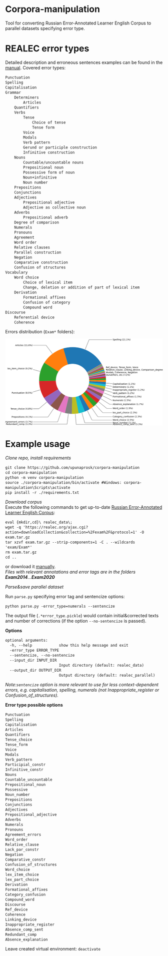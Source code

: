 # Corpora-manipulation

Tool for converting Russian Error-Annotated Learner English Corpus to parallel datasets specifying error type.

# REALEC error types

Detailed description and erroneous sentences examples can be found in the [manual](https://realec.org/REALEC_annotation_manual.pdf).
Covered error types:

	Punctuation
	Spelling
	Capitalisation
	Grammar
		Determiners
			Articles
		Quantifiers
		Verbs
			Tense
				Choice of tense
				Tense form
			Voice
			Modals
			Verb pattern
			Gerund or participle construction
			Infinitive construction
		Nouns
			Countable/uncountable nouns
			Prepositional noun
			Possessive form of noun
			Noun+infinitive
			Noun number
		Prepositions
		Conjunctions
		Adjectives
			Prepositional adjective
			Adjective as collective noun
		Adverbs
			Prepositional adverb
		Degree of comparison
		Numerals
		Pronouns
		Agreement
		Word order
		Relative clauses
		Parallel construction
		Negation
		Comparative construction
		Confusion of structures
	Vocabulary
		Word choice
			Choice of lexical item
			Change, deletion or addition of part of lexical item
		Derivation
			Formational affixes
			Confusion of category
			Compound word
	Discourse
		Referential device
		Coherence


Errors distribution (```Exam*``` folders):


![Alt text](corpus_stat.png)


# Example usage

_Clone repo, install requirements_
```
git clone https://github.com/upunaprosk/corpora-manipulation
cd corpora-manipulation
python -m venv corpora-manipulation
source ./corpora-manipulation/bin/activate #Windows: corpora-manipulation\Scripts\activate
pip install -r ./requirements.txt
```
_Download corpus_  
Execute the following commands to get up-to-date [Russian Error-Annotated Learner English Corpus](https://realec.org):
```
eval {mkdir,cd}\ realec_data\;
wget -q 'https://realec.org/ajax.cgi?action=downloadCollection&collection=%2Fexam%2F&protocol=1' -O exam.tar.gz
tar xzvf exam.tar.gz --strip-components=1 -C . --wildcards 'exam/Exam*'
rm exam.tar.gz
cd ..
```
or download it [manually](https://realec.org).   
*Files with relevant annotations and error tags are in the folders __Exam2014__...__Exam2020__*



_Parse&save parallel dataset_

Run ```parse.py``` specifying error tag and sentencize options: 
```
python parse.py -error_type=numerals --sentencize
```
The output file (```.*error_type.pickle```) would contain initial&corrected texts and number of corrections (if the option ```--no-sentencize``` is passed).

**Options** 

```
optional arguments:
  -h, --help            show this help message and exit
  -error_type ERROR_TYPE
  --sentencize, --no-sentencize
  --input_dir INPUT_DIR
                        Input directory (default: realec_data)
  --output_dir OUTPUT_DIR
                        Output directory (default: realec_parallel)
```
*Note:```sentencize``` option is more relevant to use for less context-dependent errors, e.g. capitalisation, spelling, numerals (not Inappropriate_register or Confusion_of_structures).*

**Error type possible options**
```
Punctuation
Spelling
Capitalisation
Articles
Quantifiers
Tense_choice
Tense_form
Voice
Modals
Verb_pattern
Participial_constr
Infinitive_constr
Nouns
Countable_uncountable
Prepositional_noun
Possessive
Noun_number
Prepositions
Conjunctions
Adjectives
Prepositional_adjective
Adverbs
Numerals
Pronouns
Agreement_errors
Word_order
Relative_clause
Lack_par_constr
Negation
Comparative_constr
Confusion_of_structures
Word_choice
lex_item_choice
lex_part_choice
Derivation
Formational_affixes
Category_confusion
Compound_word
Discourse
Ref_device
Coherence
Linking_device
Inappropriate_register
Absence_comp_sent
Redundant_comp
Absence_explanation
```

Leave created virtual environment: ```deactivate```
